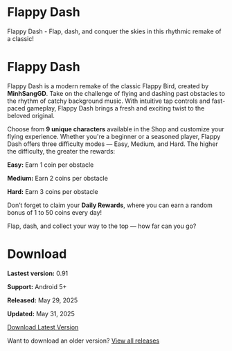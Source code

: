 # Flappy Dash
Flappy Dash - Flap, dash, and conquer the skies in this rhythmic remake of a classic!

# Flappy Dash

Flappy Dash is a modern remake of the classic Flappy Bird, created by **MinhSangGD**. Take on the challenge of flying and dashing past obstacles to the rhythm of catchy background music. With intuitive tap controls and fast-paced gameplay, Flappy Dash brings a fresh and exciting twist to the beloved original.

Choose from **9 unique characters** available in the Shop and customize your flying experience. Whether you're a beginner or a seasoned player, Flappy Dash offers three difficulty modes — Easy, Medium, and Hard. The higher the difficulty, the greater the rewards:

**Easy:** Earn 1 coin per obstacle

**Medium:** Earn 2 coins per obstacle

**Hard:** Earn 3 coins per obstacle


Don’t forget to claim your **Daily Rewards**, where you can earn a random bonus of 1 to 50 coins every day!

Flap, dash, and collect your way to the top — how far can you go?

# Download

**Lastest version:** 0.91

**Support:** Android 5+

**Released:** May 29, 2025

**Updated:** May 31, 2025

[Download Latest Version](<https://d.apkpure.com/b/APK/com.minhsanggd.first?version=latest>)

Want to download an older version? [View all releases](<https://apkpure.com/vn/flappy-dash/com.minhsanggd.first/versions>)
